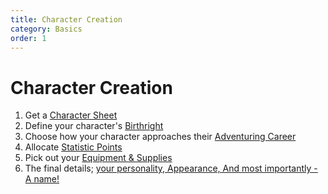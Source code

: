 ```yaml
---
title: Character Creation
category: Basics
order: 1
---
```


# Character Creation

1. Get a [Character Sheet](/BansheeRPG/doc/resources/151-CharacterSheet)
2. Define your character's [Birthright](/BansheeRPGdoc/birthright/111-building-your-birthright)
3. Choose how your character approaches their [Adventuring Career](/BansheeRPG/doc/career/121-class-choice)
4. Allocate [Statistic Points](/BansheeRPG/doc/basics/103-vital-stats)
5. Pick out your [Equipment & Supplies](/BansheeRPG/doc/equipment/starting-equipment)
6. The final details; [your personality, Appearance, And most importantly - A name!](/BansheeRPG/doc/story/131-finishing-touches)
